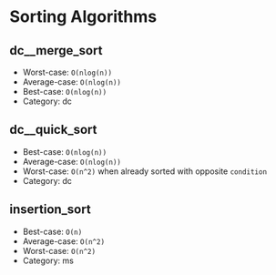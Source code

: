 # Sorting Algorithms

## dc__merge_sort

* Worst-case: `O(nlog(n))`
* Average-case: `O(nlog(n))`
* Best-case: `O(nlog(n))`
* Category: dc

## dc__quick_sort

* Best-case: `O(nlog(n))`
* Average-case: `O(nlog(n))`
* Worst-case: `O(n^2)` when already sorted with opposite `condition`
* Category: dc

## insertion_sort

* Best-case: `O(n)`
* Average-case: `O(n^2)`
* Worst-case: `O(n^2)`
* Category: ms